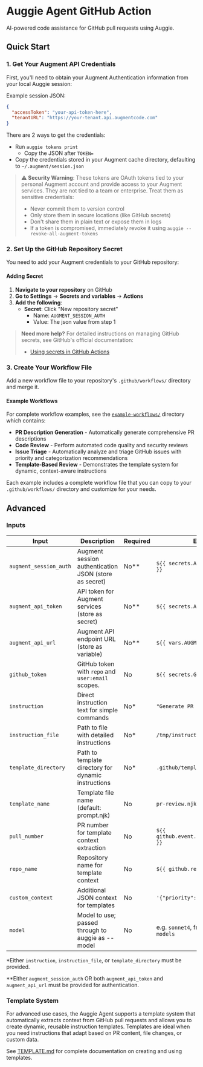 # Auggie Agent GitHub Action

AI-powered code assistance for GitHub pull requests using Auggie.

## Quick Start

### 1. Get Your Augment API Credentials

First, you'll need to obtain your Augment Authentication information from your local Auggie session:

Example session JSON:

```json
{
  "accessToken": "your-api-token-here",
  "tenantURL": "https://your-tenant.api.augmentcode.com"
}
```

There are 2 ways to get the credentials:

- Run `auggie tokens print`
  - Copy the JSON after `TOKEN=`
- Copy the credentials stored in your Augment cache directory, defaulting to `~/.augment/session.json`

> **⚠️ Security Warning**: These tokens are OAuth tokens tied to your personal Augment account and provide access to your Augment services. They are not tied to a team or enterprise. Treat them as sensitive credentials:
>
> - Never commit them to version control
> - Only store them in secure locations (like GitHub secrets)
> - Don't share them in plain text or expose them in logs
> - If a token is compromised, immediately revoke it using `auggie --revoke-all-augment-tokens`

### 2. Set Up the GitHub Repository Secret

You need to add your Augment credentials to your GitHub repository:

#### Adding Secret

1. **Navigate to your repository** on GitHub
2. **Go to Settings** → **Secrets and variables** → **Actions**
3. **Add the following**:
   - **Secret**: Click "New repository secret"
     - Name: `AUGMENT_SESSION_AUTH`
     - Value: The json value from step 1

> **Need more help?** For detailed instructions on managing GitHub secrets, see GitHub's official documentation:
>
> - [Using secrets in GitHub Actions](https://docs.github.com/en/actions/security-guides/using-secrets-in-github-actions)

### 3. Create Your Workflow File

Add a new workflow file to your repository's `.github/workflows/` directory and merge it.

#### Example Workflows

For complete workflow examples, see the [`example-workflows/`](./example-workflows/) directory which contains:

- **PR Description Generation** - Automatically generate comprehensive PR descriptions
- **Code Review** - Perform automated code quality and security reviews
- **Issue Triage** - Automatically analyze and triage GitHub issues with priority and categorization recommendations
- **Template-Based Review** - Demonstrates the template system for dynamic, context-aware instructions

Each example includes a complete workflow file that you can copy to your `.github/workflows/` directory and customize for your needs.

## Advanced

### Inputs

| Input                  | Description                                           | Required | Example                                     |
| ---------------------- | ----------------------------------------------------- | -------- | ------------------------------------------- |
| `augment_session_auth` | Augment session authentication JSON (store as secret) | No\*\*   | `${{ secrets.AUGMENT_SESSION_AUTH }}`       |
| `augment_api_token`    | API token for Augment services (store as secret)      | No\*\*   | `${{ secrets.AUGMENT_API_TOKEN }}`          |
| `augment_api_url`      | Augment API endpoint URL (store as variable)          | No\*\*   | `${{ vars.AUGMENT_API_URL }}`               |
| `github_token`         | GitHub token with `repo` and `user:email` scopes.     | No       | `${{ secrets.GITHUB_TOKEN }}`               |
| `instruction`          | Direct instruction text for simple commands           | No\*     | `"Generate PR description"`                 |
| `instruction_file`     | Path to file with detailed instructions               | No\*     | `/tmp/instruction.txt`                      |
| `template_directory`   | Path to template directory for dynamic instructions   | No\*     | `.github/templates`                         |
| `template_name`        | Template file name (default: prompt.njk)              | No       | `pr-review.njk`                             |
| `pull_number`          | PR number for template context extraction             | No       | `${{ github.event.pull_request.number }}`   |
| `repo_name`            | Repository name for template context                  | No       | `${{ github.repository }}`                  |
| `custom_context`       | Additional JSON context for templates                 | No       | `'{"priority": "high"}'`                    |
| `model`                | Model to use; passed through to auggie as --model     | No       | e.g. `sonnet4`, from `auggie --list-models` |

\*Either `instruction`, `instruction_file`, or `template_directory` must be provided.

\*\*Either `augment_session_auth` OR both `augment_api_token` and `augment_api_url` must be provided for authentication.

### Template System

For advanced use cases, the Auggie Agent supports a template system that automatically extracts context from GitHub pull requests and allows you to create dynamic, reusable instruction templates. Templates are ideal when you need instructions that adapt based on PR content, file changes, or custom data.

See [TEMPLATE.md](./TEMPLATE.md) for complete documentation on creating and using templates.

